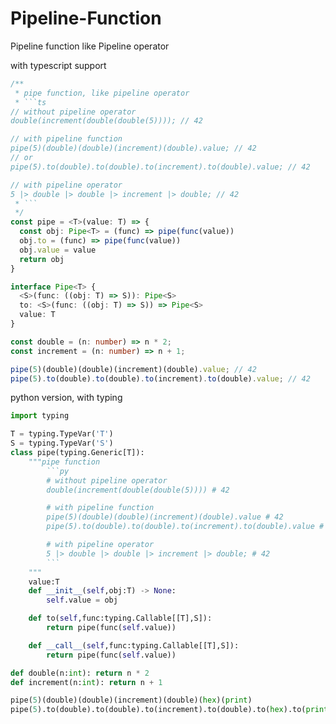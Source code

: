 # Pipeline-Function
Pipeline function like Pipeline operator

with typescript support
```typescript
/**
 * pipe function, like pipeline operator
 * ```ts
// without pipeline operator
double(increment(double(double(5)))); // 42

// with pipeline function
pipe(5)(double)(double)(increment)(double).value; // 42
// or
pipe(5).to(double).to(double).to(increment).to(double).value; // 42

// with pipeline operator
5 |> double |> double |> increment |> double; // 42
 * ```
 */
const pipe = <T>(value: T) => {
  const obj: Pipe<T> = (func) => pipe(func(value))
  obj.to = (func) => pipe(func(value))
  obj.value = value
  return obj
}

interface Pipe<T> {
  <S>(func: ((obj: T) => S)): Pipe<S>
  to: <S>(func: ((obj: T) => S)) => Pipe<S>
  value: T
}

const double = (n: number) => n * 2;
const increment = (n: number) => n + 1;

pipe(5)(double)(double)(increment)(double).value; // 42
pipe(5).to(double).to(double).to(increment).to(double).value; // 42
```

python version, with typing
```python
import typing

T = typing.TypeVar('T')
S = typing.TypeVar('S')
class pipe(typing.Generic[T]):
    """pipe function
        ```py
        # without pipeline operator
        double(increment(double(double(5)))) # 42

        # with pipeline function
        pipe(5)(double)(double)(increment)(double).value # 42
        pipe(5).to(double).to(double).to(increment).to(double).value # 42

        # with pipeline operator
        5 |> double |> double |> increment |> double; # 42
        ```
    """
    value:T
    def __init__(self,obj:T) -> None:
        self.value = obj

    def to(self,func:typing.Callable[[T],S]):
        return pipe(func(self.value))

    def __call__(self,func:typing.Callable[[T],S]):
        return pipe(func(self.value))

def double(n:int): return n * 2
def increment(n:int): return n + 1

pipe(5)(double)(double)(increment)(double)(hex)(print)
pipe(5).to(double).to(double).to(increment).to(double).to(hex).to(print)
```
